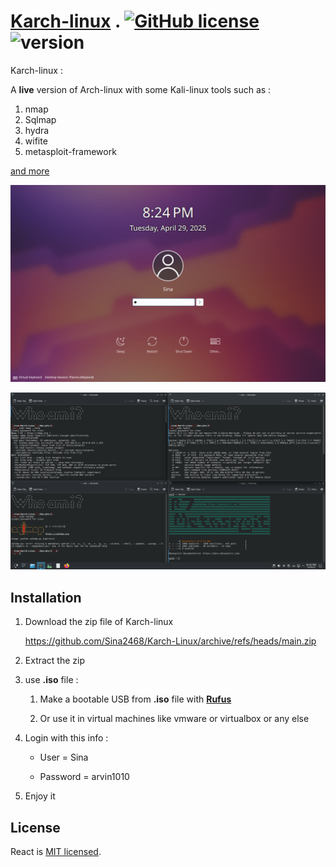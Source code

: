 # [Karch-linux](https://github.com/Sina2468/Karch-Linux.git) . [![GitHub license](https://img.shields.io/badge/license-MIT-red.svg)](LICENSE) ![version](https://img.shields.io/badge/Version-1.0-blue.svg)

Karch-linux :

A **live** version of Arch-linux with some Kali-linux tools such as :

1. nmap
2. Sqlmap 
3. hydra
4. wifite
5. metasploit-framework

[and more](assets/Tools_list.txt)

![ program-picture ](assets/Lock-screen.png)

![ program-picture ](assets/programs.png)

## Installation

1. Download the zip file of Karch-linux

    https://github.com/Sina2468/Karch-Linux/archive/refs/heads/main.zip


2. Extract the zip 

3. use **.iso** file :

    1. Make a bootable USB from **.iso** file with [**Rufus**](https://rufus.ie/)

    2. Or use it in virtual machines like vmware or virtualbox or any else

4. Login with this info :

    * User = Sina

    * Password = arvin1010

5. Enjoy it

## License

React is [MIT licensed](./LICENSE).
